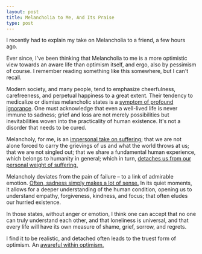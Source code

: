 ```yaml
---
layout: post
title: Melancholia to Me, And Its Praise
type: post
---
```



I recently had to explain my take on Melancholia to a friend, a few hours ago. 

Ever since, I've been thinking that Melancholia to me is a more optimistic view towards an aware life than optimism itself, and ergo, also by pessimism of course. I remember reading something like this somewhere, but I can't recall.

Modern society, and many people, tend to 
emphasize cheerfulness, carefreeness, and perpetual happiness to a great extent. Their tendency to medicalize or dismiss melancholic states is a <ins>symptom of profound ignorance</ins>. One must acknowledge that even a well-lived life is never immune to sadness; grief and loss are not merely possibilities but inevitabilities woven into the practicality of human existence. It's not a disorder that needs to be cured.


Melancholy, for me, is an <ins>impersonal take on suffering</ins>; that we are not alone forced to carry the grievings of us and what the world throws at us; that we are not singled out; that we share a fundamental human experience, which belongs to humanity in general; which in turn, <ins>detaches us from our personal weight of suffering.</ins>

Melancholy deviates from the pain of failure – to a link of admirable emotion. <ins>Often, sadness simply makes a lot of sense.</ins> In its quiet moments, it allows for a deeper understanding of the human condition, opening us to understand empathy, forgiveness, kindness, and focus; that often eludes our hurried existence.

In those states, without anger or emotion, I think one can accept that no one can truly understand each other, and that loneliness is universal, and that every life will have its own measure of shame, grief, sorrow, and regrets.

I find it to be realistic, and detached often leads to the truest form of optimism. An <ins>awareful within optimism.</ins>
